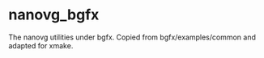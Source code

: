 # nanovg_bgfx
The nanovg utilities under bgfx. Copied from bgfx/examples/common and adapted for xmake.
